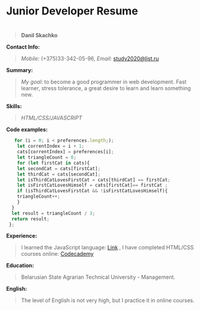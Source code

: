 # **Junior Developer Resume** <h1>
> **Danil Skachko**

**Contact Info:** 
> *Mobile:* (+375)33-342-05-96, *Email:* study2020@list.ru

**Summary:** 
> *My goal*: to become a good programmer in web development. Fast learner, stress tolerance, a great desire to learn and learn something new.      

**Skills:** 
> *HTML/CSS/JAVASCRIPT*

**Code examples:**
```javascript
   for (i = 0; i < preferences.length;);
    let correntIndex = i + 1;
    cats[correntIndex] = preferences[i];
    let triangleCount = 0;
    for (let firstCat in cats){
    let secondCat = cats[firstCat];
    let thirdCat = cats[secondCat];
    let isThirdCatLovesFirstCat = cats[thirdCat] == firstCat;
    let isFirstCatLovesHimself = cats[firstCat]== firstCat ;
    if (isThirdCatLovesFirstCat && !isFirstCatLovesHimself){
    triangleCount++;
    }
  }
  let result = triangleCount / 3;
  return result;
 };
 ```

**Experience:**
> I learned the JavaScript language: [Link](http://learn.javascript.ru/) , I have completed HTML/CSS courses online: [Codecademy](https://www.codecademy.com/)

**Education:**
> Belarusian State Agrarian
Technical University - Management.

**English:**
> The level of English is not very high, but I practice it in online courses.

